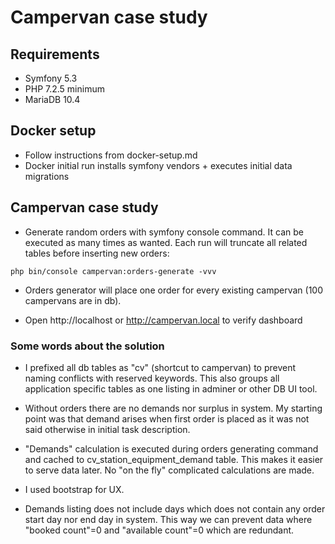 # Campervan case study

## Requirements
* Symfony 5.3
* PHP 7.2.5 minimum
* MariaDB 10.4

## Docker setup

* Follow instructions from docker-setup.md
* Docker initial run installs symfony vendors + executes initial data migrations

## Campervan case study

* Generate random orders with symfony console command. It can be executed as many times as wanted.
  Each run will truncate all related tables before inserting new orders:
```
php bin/console campervan:orders-generate -vvv
```

* Orders generator will place one order for every existing campervan (100 campervans are in db).

* Open http://localhost or http://campervan.local to verify dashboard

### Some words about the solution

* I prefixed all db tables as "cv" (shortcut to campervan) to prevent naming conflicts with reserved keywords.
This also groups all application specific tables as one listing in adminer or other DB UI tool.

* Without orders there are no demands nor surplus in system.
  My starting point was that demand arises when first order is placed
  as it was not said otherwise in initial task description.

* "Demands" calculation is executed during orders generating command and cached to cv_station_equipment_demand table.
This makes it easier to serve data later. No "on the fly" complicated calculations are made.

* I used bootstrap for UX.

* Demands listing does not include days which does not contain any order start day nor end day in system.
This way we can prevent data where "booked count"=0 and "available count"=0 which are redundant.
